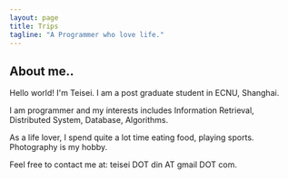 ```yaml
---
layout: page
title: Trips
tagline: "A Programmer who love life."
---
```



## About me..

Hello world! I'm Teisei. I am a post graduate student in ECNU, Shanghai. 

I am programmer and my interests includes Information Retrieval, Distributed System, Database, Algorithms.

As a life lover, I spend quite a lot time eating food, playing sports. Photography is my hobby.

Feel free to contact me at: teisei DOT din AT gmail DOT com.